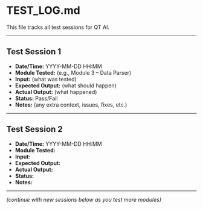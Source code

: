 # TEST_LOG.md

This file tracks all test sessions for QT AI.

---

## Test Session 1
- **Date/Time:** YYYY-MM-DD HH:MM
- **Module Tested:** (e.g., Module 3 – Data Parser)
- **Input:** (what was tested)
- **Expected Output:** (what should happen)
- **Actual Output:** (what happened)
- **Status:** Pass/Fail
- **Notes:** (any extra context, issues, fixes, etc.)

---

## Test Session 2
- **Date/Time:** YYYY-MM-DD HH:MM
- **Module Tested:** 
- **Input:** 
- **Expected Output:** 
- **Actual Output:** 
- **Status:** 
- **Notes:** 

---

*(continue with new sessions below as you test more modules)*
